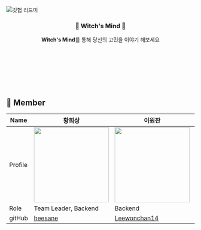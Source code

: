 ![깃헙 리드미](https://github.com/2023SVBootcamp-Team-H/.github/assets/97724189/35b87c11-66e2-458c-bec1-000803164f3c)

<div align = "center">

<h3>🔮 Witch's Mind 🔮</h3>

**Witch's Mind**를 통해 당신의 고민을 이야기 해보세요 <br> <br> <br>

</div>

<br>
<br>
<br>
<br>


## 🧞 Member
| Name    |  황희상  |  이원찬   | 이동우  |  강민아  | 윤솔휘  | 
| ------- | -------| ---------| ----- | -------- | -------- | 
| Profile | <img width="200px" src="https://avatars.githubusercontent.com/u/93089183?v=4">    | <img width="200px" src="https://avatars.githubusercontent.com/u/105588857?v=4" />  | <img width="200px" src="https://avatars.githubusercontent.com/u/137749703?v=4"/>    | <img width="200px" src="https://avatars.githubusercontent.com/u/97724189?v=4"/>  |<img width="200px" src="https://avatars.githubusercontent.com/u/127522157?v=4"/>  |
| Role    | Team Leader, Backend | Backend  | Backend | Frontend | Frontend |
| gitHub  | [heesane](https://github.com/heesane) | [Leewonchan14](https://github.com/Leewonchan14)   | [dongwooooooo](https://github.com/dongwooooooo)    |  [mineii](https://github.com/mineii) | [sori830](https://github.com/sori830) | 
